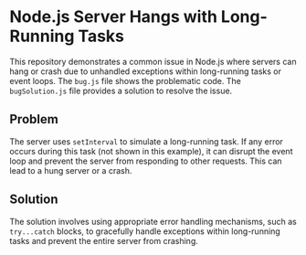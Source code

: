 # Node.js Server Hangs with Long-Running Tasks

This repository demonstrates a common issue in Node.js where servers can hang or crash due to unhandled exceptions within long-running tasks or event loops.  The `bug.js` file shows the problematic code. The `bugSolution.js` file provides a solution to resolve the issue.

## Problem

The server uses `setInterval` to simulate a long-running task.  If any error occurs during this task (not shown in this example), it can disrupt the event loop and prevent the server from responding to other requests.  This can lead to a hung server or a crash.

## Solution

The solution involves using appropriate error handling mechanisms, such as `try...catch` blocks, to gracefully handle exceptions within long-running tasks and prevent the entire server from crashing.